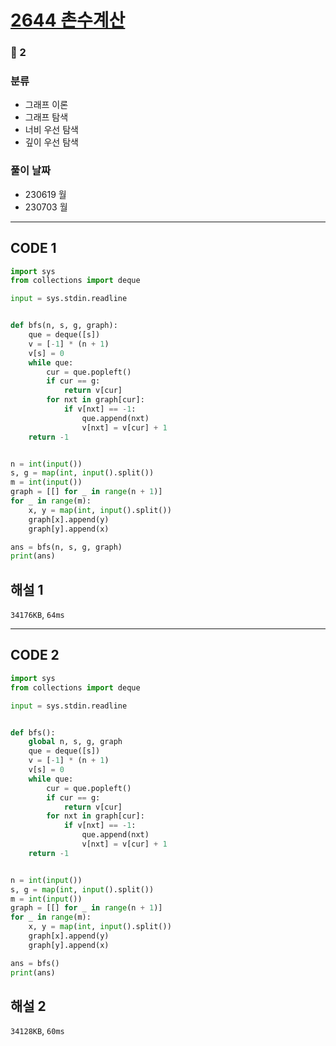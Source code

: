 # [2644 촌수계산](https://www.acmicpc.net/problem/2644)

### 🥈 2

### 분류

- 그래프 이론
- 그래프 탐색
- 너비 우선 탐색
- 깊이 우선 탐색

### 풀이 날짜

- 230619 월
- 230703 월

---

## CODE 1

```python
import sys
from collections import deque

input = sys.stdin.readline


def bfs(n, s, g, graph):
    que = deque([s])
    v = [-1] * (n + 1)
    v[s] = 0
    while que:
        cur = que.popleft()
        if cur == g:
            return v[cur]
        for nxt in graph[cur]:
            if v[nxt] == -1:
                que.append(nxt)
                v[nxt] = v[cur] + 1
    return -1


n = int(input())
s, g = map(int, input().split())
m = int(input())
graph = [[] for _ in range(n + 1)]
for _ in range(m):
    x, y = map(int, input().split())
    graph[x].append(y)
    graph[y].append(x)

ans = bfs(n, s, g, graph)
print(ans)

```

## 해설 1

`34176KB`, `64ms`

---

## CODE 2

```python
import sys
from collections import deque

input = sys.stdin.readline


def bfs():
    global n, s, g, graph
    que = deque([s])
    v = [-1] * (n + 1)
    v[s] = 0
    while que:
        cur = que.popleft()
        if cur == g:
            return v[cur]
        for nxt in graph[cur]:
            if v[nxt] == -1:
                que.append(nxt)
                v[nxt] = v[cur] + 1
    return -1


n = int(input())
s, g = map(int, input().split())
m = int(input())
graph = [[] for _ in range(n + 1)]
for _ in range(m):
    x, y = map(int, input().split())
    graph[x].append(y)
    graph[y].append(x)

ans = bfs()
print(ans)

```

## 해설 2

`34128KB`, `60ms`
